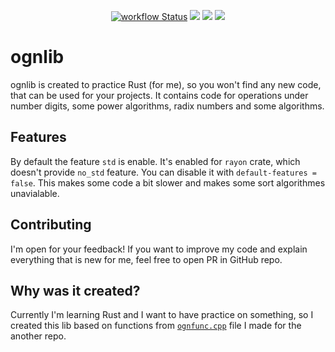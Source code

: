 <p align="center">
  <a title="GitHub Actions" href="https://github.com/ognevny/ognlib/actions"><img alt="workflow Status" src="https://img.shields.io/github/actions/workflow/status/ognevny/ognlib/ci.yml?branch=master&longCache=true&style=flat-square&label=build&logo=github"></a><!--
  -->
  <a title="Crate" href="https://crates.io/crates/ognlib"><img src="https://img.shields.io/crates/v/ognlib.svg?style=flat-square"></a><!--
  -->
  <a title="Docs" href="https://docs.rs/ognlib"><img src="https://img.shields.io/badge/docs.rs-ognlib-red?style=flat-square"></a><!--
  -->
  <a title="Open in vscode.dev" href="https://open.vscode.dev/ognevny/ognlib"><img src="https://img.shields.io/badge/Open%20in%20Visual%20Studio%20Code-blue?logo=visual-studio-code&logoColor=ffffff&style=flat-square"></a><!--
  -->
</p>

# ognlib

ognlib is created to practice Rust (for me), so you won't find any new code, that can be used for
your projects. It contains code for operations under number digits, some power algorithms, radix
numbers and some algorithms.

## Features

By default the feature `std` is enable. It's enabled for `rayon` crate, which doesn't provide
`no_std` feature. You can disable it with `default-features = false`. This makes some code a bit
slower and makes some sort algorithmes unavialable.

## Contributing

I'm open for your feedback! If you want to improve my code and explain everything that is new for
me, feel free to open PR in GitHub repo.

## Why was it created?

Currently I'm learning Rust and I want to have practice on something, so I created this lib based on
functions from
[`ognfunc.cpp`](https://github.com/ognevnydemon/my-code/blob/master/dad-is-great-in-C/ognfunc.cpp)
file I made for the another repo.
